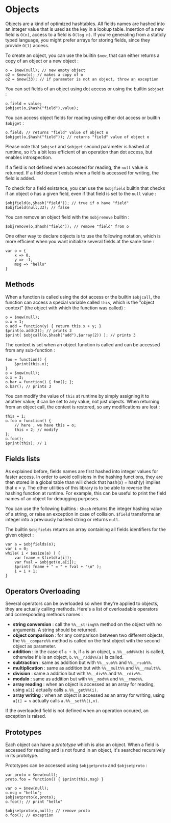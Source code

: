 # Objects

Objects are a kind of optimized hashtables. All fields names are hashed into an integer value that is used as the key in a lookup table. Insertion of a new field is `O(n)`, access to a field is `O(log n)`. If you're generating from a staticly typed language, you might prefer arrays for storing fields, since they provide `O(1)` access.

To create an object, you can use the builtin `$new`, that can either returns a copy of an object or a new object :

```neko
o = $new(null); // new empty object
o2 = $new(o); // makes a copy of o
o2 = $new(33); // if parameter is not an object, throw an exception
```

You can set fields of an object using dot access or using the builtin `$objset` :

```neko
o.field = value;
$objset(o,$hash("field"),value);
```

You can access object fields for reading using either dot access or builtin `$objget` :

```neko
o.field; // returns "field" value of object o
$objget(o,$hash("field")); // returns "field" value of object o
```

Please note that `$objset` and `$objget` second parameter is hashed at runtime, so it's a bit less efficient of an operation than dot access, but enables introspection.

If a field is not defined when accessed for reading, the `null` value is returned. If a field doesn't exists when a field is accessed for writing, the field is added.

To check for a field existance, you can use the `$objfield` builtin that checks if an object o has a given field, even if that field is set to the `null` value :

```neko
$objfield(o,$hash("field")); // true if o have "field"
$objfield(null,33); // false
```

You can remove an object field with the `$objremove` builtin :

```neko
$objremove(o,$hash("field")); // remove "field" from o
```

One other way to declare objects is to use the following notation, which is more efficient when you want initialize several fields at the same time :

```neko
var o = {
	x => 0,
	y => -1,
	msg => "hello"
}
```

## Methods

When a function is called using the dot access or the builtin `$objcall`, the function can access a special variable called `this`, which is the "object context" (the object with which the function was called) :

```neko
o = $new(null);
o.x = 1;
o.add = function(y) { return this.x + y; }
$print(o.add(2)); // prints 3
$print( $objcall(o,$hash("add"),$array(2)) ); // prints 3
```

The context is set when an object function is called and can be accessed from any sub-function :

```neko
foo = function() {
	$print(this.x);
}
o = $new(null);
o.x = 3;
o.bar = function() { foo(); };
o.bar(); // prints 3
```

You can modify the value of `this` at runtime by simply assigning it to another value; it can be set to any value, not just objects. When returning from an object call, the context is restored, so any modifications are lost :

```neko
this = 1;
o.foo = function() {
	// here , we have this = o;
	this = 2; // modify
};
o.foo();
$print(this); // 1
```

## Fields lists

As explained before, fields names are first hashed into integer values for faster access. In order to avoid collisions in the hashing functions, they are then stored in a global table than will check that hash(x) = hash(y) implies that x = y. The other utilities of this library is to be able to reverse the hashing function at runtime. For example, this can be useful to print the field names of an object for debugging purposes.

You can use the following builtins : `$hash` returns the integer hashing value of a string, or raise an exception in case of collision. `$field` transforms an integer into a previously hashed string or returns `null`.

The builtin `$objfields` returns an array containing all fields identifiers for the given object :

```neko
var a = $objfields(o);
var i = 0;
while( i < $asize(a) ) {
	var fname = $field(a[i]);
	var fval = $objget(o,a[i]);
	$print( fname + " = " + fval + "\n" );
	i = i + 1;
}
```


## Operators Overloading

Several operators can be overloaded so when they're applied to objects, they are actually calling methods. Here's a list of overloadable operators and corresponding methods names :

- **string conversion** : call the `%%__string%%` method on the object with no arguments. A string should be returned.
- **object comparison** : for any comparison between two different objects, the `%%__compare%%` method is called on the first object with the second object as parameter.
- **addition** : in the case of `a + b`, if `a` is an object, `a.%%__add%%(b)` is called, otherwise if `b` is an object, `b.%%__radd%%(a)` is called.
- **subtraction** : same as addition but with `%%__sub%%` and `%%__rsub%%`.
- **multiplication** : same as addition but with `%%__mult%%` and `%%__rmult%%`.
- **division** : same a addition but with `%%__div%%` and `%%__rdiv%%`.
- **modulo** : same as addition but with `%%__mod%%` and `%%__rmod%%`.
- **array reading** : when an object is accessed as an array for reading, using `a[i]` actually calls `a.%%__get%%(i)`.
- **array writing** : when an object is accessed as an array for writing, using `a[i] = v` actually calls `a.%%__set%%(i,v)`.

If the overloaded field is not defined when an operation occured, an exception is raised.

## Prototypes

Each object can have a *prototype* which is also an object. When a field is accessed for reading and is not found in an object, it's searched recursively in its prototype.

Prototypes can be accessed using `$objgetproto` and `$objsetproto` :

```neko
var proto = $new(null);
proto.foo = function() { $print(this.msg) }

var o = $new(null);
o.msg = "hello";
$objsetproto(o,proto);
o.foo(); // print "hello"

$objsetproto(o,null); // remove proto
o.foo(); // exception
```